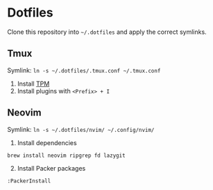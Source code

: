 # Dotfiles

Clone this repository into `~/.dotfiles` and apply the correct symlinks.

## Tmux

Symlink: `ln -s ~/.dotfiles/.tmux.conf ~/.tmux.conf`

1. Install [TPM](https://github.com/tmux-plugins/tpm)
2. Install plugins with `<Prefix> + I`

## Neovim

Symlink: `ln -s ~/.dotfiles/nvim/ ~/.config/nvim/`

1. Install dependencies

```sh
brew install neovim ripgrep fd lazygit
```

2. Install Packer packages

```vimscript
:PackerInstall
```

